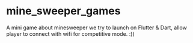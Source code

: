 # mine_sweeper_games

A mini game about minesweeper we try to launch on Flutter & Dart, allow player to connect with wifi for competitive mode. :))
